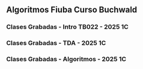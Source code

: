 ## Algoritmos Fiuba Curso Buchwald

### Clases Grabadas - Intro TB022 - 2025 1C

### Clases Grabadas - TDA - 2025 1C

### Clases Grabadas - Algoritmos - 2025 1C
